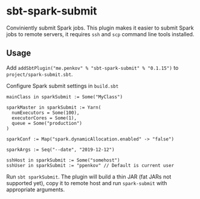 # sbt-spark-submit

Conviniently submit Spark jobs. This plugin makes it easier to submit Spark jobs to remote servers, it requires `ssh`
and `scp` command line tools installed.

## Usage

Add `addSbtPlugin("me.penkov" % "sbt-spark-submit" % "0.1.15")` to `project/spark-submit.sbt`.

Configure Spark submit settings in `build.sbt`

```
mainClass in sparkSubmit := Some("MyClass")

sparkMaster in sparkSubmit := Yarn(
  numExecutors = Some(100),
  executorCores = Some(1),
  queue = Some("production")
)

sparkConf := Map("spark.dynamicAllocation.enabled" -> "false")

sparkArgs := Seq("--date", "2019-12-12")

sshHost in sparkSubmit := Some("somehost")
sshUser in sparkSubmit := "ppenkov" // Default is current user
```

Run `sbt sparkSubmit`. The plugin will build a thin JAR (fat JARs not supported yet), copy it to remote host and run
`spark-submit` with appropriate arguments.
